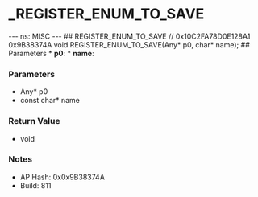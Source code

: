 # _REGISTER_ENUM_TO_SAVE

--- ns: MISC --- ## REGISTER_ENUM_TO_SAVE  // 0x10C2FA78D0E128A1 0x9B38374A void REGISTER_ENUM_TO_SAVE(Any* p0, char* name);   ## Parameters * **p0**: * **name**:

### Parameters
* Any* p0
* const char* name

### Return Value
* void

### Notes
* AP Hash: 0x0x9B38374A
* Build: 811

